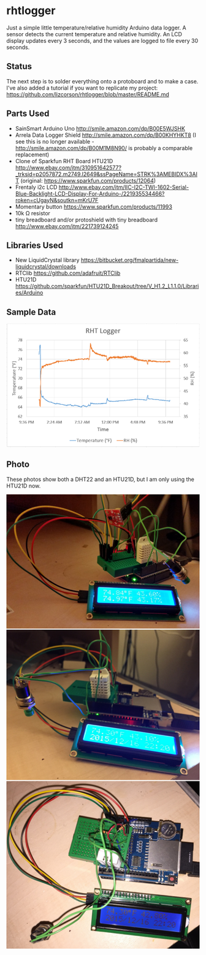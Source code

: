 # rhtlogger
Just a simple little temperature/relative humidity Arduino data logger. A sensor detects the current temperature and relative humidity. An LCD display updates every 3 seconds, and the values are logged to file every 30 seconds.

## Status

The next step is to solder everything onto a protoboard and to make a case. I've also added a tutorial if you want to replicate my project: https://github.com/lizcorson/rhtlogger/blob/master/README.md

## Parts Used

- SainSmart Arduino Uno http://smile.amazon.com/dp/B00E5WJSHK
- Arrela Data Logger Shield http://smile.amazon.com/dp/B00KHYHKT8 (I see this is no longer available - http://smile.amazon.com/dp/B00M1M8N90/ is probably a comparable replacement)
- Clone of Sparkfun RHT Board HTU21D http://www.ebay.com/itm/310951642577?_trksid=p2057872.m2749.l2649&ssPageName=STRK%3AMEBIDX%3AIT (original: https://www.sparkfun.com/products/12064)
- Frentaly i2c LCD http://www.ebay.com/itm/IIC-I2C-TWI-1602-Serial-Blue-Backlight-LCD-Display-For-Arduino-/221935534466?roken=cUgayN&soutkn=mKrU7F
- Momentary button https://www.sparkfun.com/products/11993
- 10k Ω resistor
- tiny breadboard and/or protoshield with tiny breadboard http://www.ebay.com/itm/221739124245

## Libraries Used

- New LiquidCrystal library https://bitbucket.org/fmalpartida/new-liquidcrystal/downloads
- RTClib https://github.com/adafruit/RTClib
- HTU21D https://github.com/sparkfun/HTU21D_Breakout/tree/V_H1.2_L1.1.0/Libraries/Arduino

## Sample Data

![alt tag](https://github.com/lizcorson/rhtlogger/blob/master/sampledata/2015-12-29.PNG)

## Photo

These photos show both a DHT22 and an HTU21D, but I am only using the HTU21D now.

![alt tag](https://github.com/lizcorson/rhtlogger/blob/master/photos/dec17.jpg)
![alt tag](https://github.com/lizcorson/rhtlogger/blob/master/photos/dec16_front.jpg)
![alt tag](https://github.com/lizcorson/rhtlogger/blob/master/photos/dec16_top.jpg)

